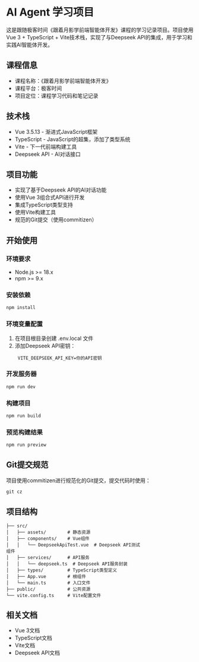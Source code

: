 # AI Agent 学习项目

这是跟随极客时间《跟着月影学前端智能体开发》课程的学习记录项目。项目使用Vue 3 + TypeScript + Vite技术栈，实现了与Deepseek API的集成，用于学习和实践AI智能体开发。

## 课程信息

- 课程名称：《跟着月影学前端智能体开发》
- 课程平台：极客时间
- 项目定位：课程学习代码和笔记记录

## 技术栈

- Vue 3.5.13 - 渐进式JavaScript框架
- TypeScript - JavaScript的超集，添加了类型系统
- Vite - 下一代前端构建工具
- Deepseek API - AI对话接口

## 项目功能

- 实现了基于Deepseek API的AI对话功能
- 使用Vue 3组合式API进行开发
- 集成TypeScript类型支持
- 使用Vite构建工具
- 规范的Git提交（使用commitizen）

## 开始使用

### 环境要求

- Node.js >= 18.x
- npm >= 9.x

### 安装依赖

```bash
npm install
```
### 环境变量配置
1. 在项目根目录创建 .env.local 文件
2. 添加Deepseek API密钥：
   ```plaintext
    VITE_DEEPSEEK_API_KEY=你的API密钥
   ``` 
### 开发服务器
```bash
npm run dev
```
### 构建项目
```bash
npm run build
```
### 预览构建结果
```bash
npm run preview
```
## Git提交规范
项目使用commitizen进行规范化的Git提交，提交代码时使用：

```bash
git cz
```
## 项目结构
```plaintext
├── src/
│   ├── assets/        # 静态资源
│   ├── components/    # Vue组件
│   │   └── DeepseekApiTest.vue  # Deepseek API测试
组件
│   ├── services/      # API服务
│   │   └── deepseek.ts  # Deepseek API服务封装
│   ├── types/         # TypeScript类型定义
│   ├── App.vue        # 根组件
│   └── main.ts        # 入口文件
├── public/            # 公共资源
└── vite.config.ts     # Vite配置文件
```
## 相关文档
- Vue 3文档
- TypeScript文档
- Vite文档
- Deepseek API文档